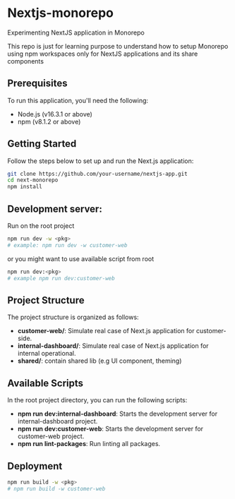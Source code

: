 # Nextjs-monorepo
Experimenting NextJS application in Monorepo

This repo is just for learning purpose to understand how to setup Monorepo using npm workspaces only for NextJS applications and its share components

## Prerequisites
To run this application, you'll need the following:

- Node.js (v16.3.1 or above)
- npm (v8.1.2 or above)

## Getting Started
Follow the steps below to set up and run the Next.js application:

```bash
git clone https://github.com/your-username/nextjs-app.git
cd next-monorepo
npm install
```

## Development server:
Run on the root project
```bash
npm run dev -w <pkg>
# example: npm run dev -w customer-web
```
or you might want to use available script from root
```bash
npm run dev:<pkg>
# example npm run dev:customer-web
```

## Project Structure
The project structure is organized as follows:

- **customer-web/**: Simulate real case of Next.js application for customer-side.
- **internal-dashboard/**: Simulate real case of Next.js application for internal operational.
- **shared/**: contain shared lib (e.g UI component, theming)

## Available Scripts
In the root project directory, you can run the following scripts:

- **npm run dev:internal-dashboard**: Starts the development server for internal-dashboard project.
- **npm run dev:customer-web**: Starts the development server for customer-web project.
- **npm run lint-packages**: Run linting all packages.

## Deployment
```bash
npm run build -w <pkg>
# npm run build -w customer-web
```

